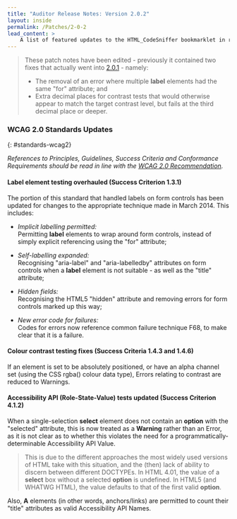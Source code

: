 ```yaml
---
title: "Auditor Release Notes: Version 2.0.2"
layout: inside
permalink: /Patches/2-0-2
lead_content: >
    A list of featured updates to the HTML_CodeSniffer bookmarklet in release version 2.0.2, released on 12th November 2014. This list is focused for users of the bookmarklet, and focuses on changes to tests and the auditor interface. A full list of updates can also be found in the project's technical <a href="https://github.com/squizlabs/HTML_CodeSniffer/blob/gh-pages/CHANGELOG.markdown">bookmarklet changelog</a>.
---
```


> These patch notes have been edited - previously it contained two fixes that actually went into [2.0.1](./2.0.1) - namely:
>
>   * The removal of an error where multiple **label** elements had the same "for" attribute; and
>   * Extra decimal places for contrast tests that would otherwise appear to match the target contrast level, but fails at the third decimal place or deeper.

### WCAG 2.0 Standards Updates
{: #standards-wcag2}

_References to Principles, Guidelines, Success Criteria and Conformance Requirements should be read in line with the [WCAG 2.0 Recommendation][WCAG20]._

#### Label element testing overhauled (Success Criterion 1.3.1)

The portion of this standard that handled labels on form controls has been updated for changes to the appropriate technique made in March 2014. This includes:

* *Implicit labelling permitted:*  
  Permitting **label** elements to wrap around form controls, instead of simply explicit referencing using the "for" attribute;

* *Self-labelling expanded:*  
  Recognising "aria-label" and "aria-labelledby" attributes on form controls when a **label** element is not suitable - as well as the "title" attribute;

* *Hidden fields:*  
  Recognising the HTML5 "hidden" attribute and removing errors for form controls marked up this way;

* *New error code for failures:*  
  Codes for errors now reference common failure technique F68, to make clear that it is a failure.

#### Colour contrast testing fixes (Success Criteria 1.4.3 and 1.4.6)

If an element is set to be absolutely positioned, or have an alpha channel set (using the CSS rgba() colour data type), Errors relating to contrast are reduced to Warnings.

#### Accessibility API (Role-State-Value) tests updated (Success Criterion 4.1.2)

When a single-selection **select** element does not contain an **option** with the "selected" attribute, this is now treated as a **Warning** rather than an Error,
as it is not clear as to whether this violates the need for a programmatically-determinable Accessibility API Value.

> This is due to the different approaches the most widely used versions of HTML take with this situation, and the (then) lack of ability to discern between different DOCTYPEs.
> In HTML 4.01, the value of a **select** box without a selected **option** is undefined. In HTML5 (and WHATWG HTML), the value defaults to that of the first valid **option**.

Also, **A** elements (in other words, anchors/links) are permitted to count their "title" attributes as valid Accessibility API Names.

[WCAG20]: http://www.w3.org/TR/WCAG20
